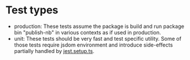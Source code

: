 # Test types

- production: These tests assume the package is build and run package bin "publish-nb" in various contexts as if used in production.
- unit: These tests should be very fast and test specific utility. Some of those tests require jsdom environment and introduce side-effects partially handled by [jest.setup.ts](../../jest.setup.ts).
